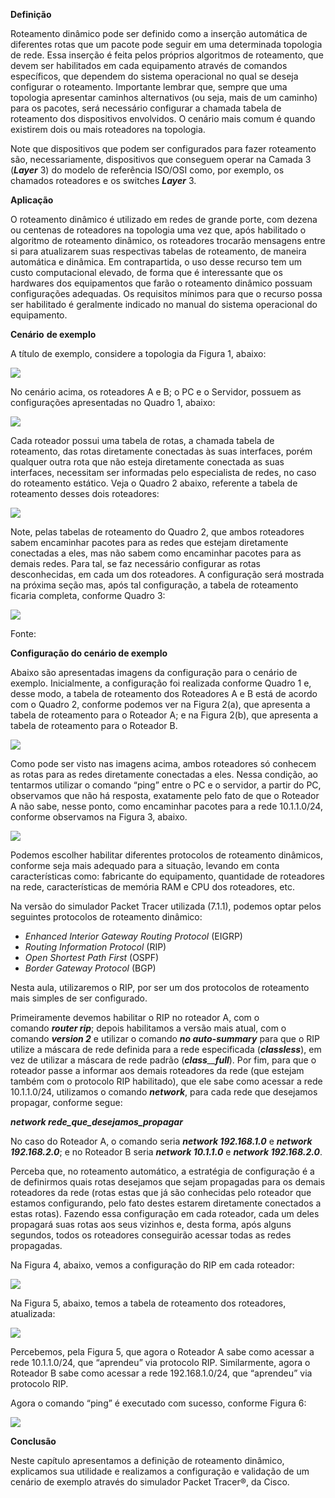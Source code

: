 **Definição**

Roteamento dinâmico pode ser definido como a inserção automática de diferentes rotas que um pacote pode seguir em uma determinada topologia de rede. Essa inserção é feita pelos próprios algoritmos de roteamento, que devem ser habilitados em cada equipamento através de comandos específicos, que dependem do sistema operacional no qual se deseja configurar o roteamento. Importante lembrar que, sempre que uma topologia apresentar caminhos alternativos (ou seja, mais de um caminho) para os pacotes, será necessário configurar a chamada tabela de roteamento dos dispositivos envolvidos. O cenário mais comum é quando existirem dois ou mais roteadores na topologia.

Note que dispositivos que podem ser configurados para fazer roteamento são, necessariamente, dispositivos que conseguem operar na Camada 3 (_**Layer**_ 3) do modelo de referência ISO/OSI como, por exemplo, os chamados roteadores e os switches _**Layer**_ 3.

**Aplicação**

O roteamento dinâmico é utilizado em redes de grande porte, com dezena ou centenas de roteadores na topologia uma vez que, após habilitado o algoritmo de roteamento dinâmico, os roteadores trocarão mensagens entre si para atualizarem suas respectivas tabelas de roteamento, de maneira automática e dinâmica. Em contrapartida, o uso desse recurso tem um custo computacional elevado, de forma que é interessante que os hardwares dos equipamentos que farão o roteamento dinâmico possuam configurações adequadas. Os requisitos mínimos para que o recurso possa ser habilitado é geralmente indicado no manual do sistema operacional do equipamento.

**Cenário** **de exemplo**

A título de exemplo, considere a topologia da Figura 1, abaixo:

[![](https://img.uninove.br/static/0/0/0/0/0/0/2/3/8/7/9/2387940/40702.png)](https://img.uninove.br/static/0/0/0/0/0/0/2/3/8/7/9/2387940/40702.png)

No cenário acima, os roteadores A e B; o PC e o Servidor, possuem as configurações apresentadas no Quadro 1, abaixo:

[![](https://img.uninove.br/static/0/0/0/0/0/0/2/3/8/9/7/2389737/40703.png)](https://img.uninove.br/static/0/0/0/0/0/0/2/3/8/9/7/2389737/40703.png)

Cada roteador possui uma tabela de rotas, a chamada tabela de roteamento, das rotas diretamente conectadas às suas interfaces, porém qualquer outra rota que não esteja diretamente conectada as suas interfaces, necessitam ser informadas pelo especialista de redes, no caso do roteamento estático. Veja o Quadro 2 abaixo, referente a tabela de roteamento desses dois roteadores:

[![](https://img.uninove.br/static/0/0/0/0/0/0/2/4/2/1/0/2421000/40704.png)](https://img.uninove.br/static/0/0/0/0/0/0/2/4/2/1/0/2421000/40704.png)

Note, pelas tabelas de roteamento do Quadro 2, que ambos roteadores sabem encaminhar pacotes para as redes que estejam diretamente conectadas a eles, mas não sabem como encaminhar pacotes para as demais redes. Para tal, se faz necessário configurar as rotas desconhecidas, em cada um dos roteadores. A configuração será mostrada na próxima seção mas, após tal configuração, a tabela de roteamento ficaria completa, conforme Quadro 3:

[![](https://img.uninove.br/static/0/0/0/0/0/0/2/4/2/1/0/2421026/40705.png)](https://img.uninove.br/static/0/0/0/0/0/0/2/4/2/1/0/2421026/40705.png)

Fonte:

**Configuração do cenário de exemplo**

Abaixo são apresentadas imagens da configuração para o cenário de exemplo. Inicialmente, a configuração foi realizada conforme Quadro 1 e, desse modo, a tabela de roteamento dos Roteadores A e B está de acordo com o Quadro 2, conforme podemos ver na Figura 2(a), que apresenta a tabela de roteamento para o Roteador A; e na Figura 2(b), que apresenta a tabela de roteamento para o Roteador B.

[![](https://img.uninove.br/static/0/0/0/0/0/0/2/3/8/7/2/2387249/40706.jpg)](https://img.uninove.br/static/0/0/0/0/0/0/2/3/8/7/2/2387249/40706.jpg)

Como pode ser visto nas imagens acima, ambos roteadores só conhecem as rotas para as redes diretamente conectadas a eles. Nessa condição, ao tentarmos utilizar o comando “ping” entre o PC e o servidor, a partir do PC, observamos que não há resposta, exatamente pelo fato de que o Roteador A não sabe, nesse ponto, como encaminhar pacotes para a rede 10.1.1.0/24, conforme observamos na Figura 3, abaixo.

[![](https://img.uninove.br/static/0/0/0/0/0/0/2/3/8/7/2/2387261/40707.png)](https://img.uninove.br/static/0/0/0/0/0/0/2/3/8/7/2/2387261/40707.png)

Podemos escolher habilitar diferentes protocolos de roteamento dinâmicos, conforme seja mais adequado para a situação, levando em conta características como: fabricante do equipamento, quantidade de roteadores na rede, características de memória RAM e CPU dos roteadores, etc.

Na versão do simulador Packet Tracer utilizada (7.1.1), podemos optar pelos seguintes protocolos de roteamento dinâmico:

- _Enhanced Interior Gateway Routing Protocol_ (EIGRP)
- _Routing Information Protocol_ (RIP)
- _Open Shortest Path First_ (OSPF)
- _Border Gateway Protocol_ (BGP)

Nesta aula, utilizaremos o RIP, por ser um dos protocolos de roteamento mais simples de ser configurado.

Primeiramente devemos habilitar o RIP no roteador A, com o comando _**router rip**_; depois habilitamos a versão mais atual, com o comando _**version 2**_ e utilizar o comando _**no auto-summary**_ para que o RIP utilize a máscara de rede definida para a rede especificada (_**classless**_), em vez de utilizar a máscara de rede padrão (_**class**__**full**_). Por fim, para que o roteador passe a informar aos demais roteadores da rede (que estejam também com o protocolo RIP habilitado), que ele sabe como acessar a rede 10.1.1.0/24, utilizamos o comando _**network**_, para cada rede que desejamos propagar, conforme segue:

_**network rede_que_desejamos_propagar**_

No caso do Roteador A, o comando seria _**network 192.168.1.0**_ e _**network 192.168.2.0**_; e no Roteador B seria _**network 10.1.1.0**_ e _**network 192.168.2.0**_.

Perceba que, no roteamento automático, a estratégia de configuração é a de definirmos quais rotas desejamos que sejam propagadas para os demais roteadores da rede (rotas estas que já são conhecidas pelo roteador que estamos configurando, pelo fato destes estarem diretamente conectados a estas rotas). Fazendo essa configuração em cada roteador, cada um deles propagará suas rotas aos seus vizinhos e, desta forma, após alguns segundos, todos os roteadores conseguirão acessar todas as redes propagadas.

Na Figura 4, abaixo, vemos a configuração do RIP em cada roteador:

[![](https://img.uninove.br/static/0/0/0/0/0/0/2/3/8/7/2/2387296/40708.png)](https://img.uninove.br/static/0/0/0/0/0/0/2/3/8/7/2/2387296/40708.png)

Na Figura 5, abaixo, temos a tabela de roteamento dos roteadores, atualizada:

[![](https://img.uninove.br/static/0/0/0/0/0/0/2/3/8/7/3/2387341/40709.png)](https://img.uninove.br/static/0/0/0/0/0/0/2/3/8/7/3/2387341/40709.png)

Percebemos, pela Figura 5, que agora o Roteador A sabe como acessar a rede 10.1.1.0/24, que “aprendeu” via protocolo RIP. Similarmente, agora o Roteador B sabe como acessar a rede 192.168.1.0/24, que “aprendeu” via protocolo RIP.

Agora o comando “ping” é executado com sucesso, conforme Figura 6:

[![](https://img.uninove.br/static/0/0/0/0/0/0/2/3/8/7/3/2387355/40710.png)](https://img.uninove.br/static/0/0/0/0/0/0/2/3/8/7/3/2387355/40710.png)

**Conclusão**

Neste capítulo apresentamos a definição de roteamento dinâmico, explicamos sua utilidade e realizamos a configuração e validação de um cenário de exemplo através do simulador Packet Tracer®, da Cisco.